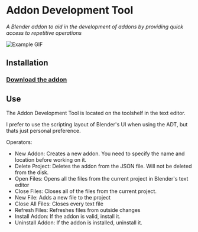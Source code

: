 # Addon Development Tool
*A Blender addon to aid in the development of addons by providing quick access to repetitive operations*

![Example GIF](https://github.com/natecraddock/AddonDevelopmentTool/blob/master/resources/ADTv1.0.gif)

## Installation
### [Download the addon](https://raw.githubusercontent.com/natecraddock/AddonDevelopmentTool/master/AddonDevTool.py)


## Use
The Addon Development Tool is located on the toolshelf in the text editor. 

I prefer to use the scripting layout of Blender's UI when using the ADT, but thats just personal preference.

Operators:
- New Addon: Creates a new addon. You need to specify the name and location before working on it.
- Delete Project: Deletes the addon from the JSON file. Will not be deleted from the disk.
- Open Files: Opens all the files from the current project in Blender's text editor
- Close Files: Closes all of the files from the current project.
- New File: Adds a new file to the project
- Close All Files: Closes every text file
- Refresh Files: Refreshes files from outside changes
- Install Addon: If the addon is valid, install it.
- Uninstall Addon: If the addon is installed, uninstall it.
